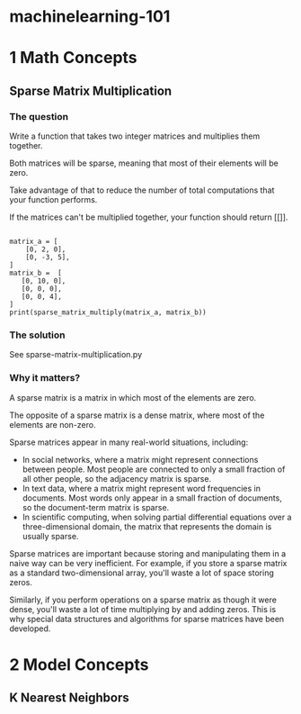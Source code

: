 # machinelearning-101

# 1 Math Concepts 

## Sparse Matrix Multiplication

### The question

Write a function that takes two integer matrices and multiplies them together. 

Both matrices will be sparse, meaning that most of their elements will be zero. 

Take advantage of that to reduce the  number of total computations that your function performs.

If the matrices can't be multiplied together, your function should return [[]]. 

<code>
matrix_a = [
    [0, 2, 0], 
    [0, -3, 5],
]
matrix_b =  [
   [0, 10, 0],
   [0, 0, 0],
   [0, 0, 4],
]
print(sparse_matrix_multiply(matrix_a, matrix_b))
</code>

### The solution 

See sparse-matrix-multiplication.py

### Why it matters? 

A sparse matrix is a matrix in which most of the elements are zero. 

The opposite of a sparse matrix is a dense matrix, where most of the elements are non-zero. 

Sparse matrices appear in many real-world situations, including:

- In social networks, where a matrix might represent connections between people. Most people are connected to only a small fraction of all other people, so the adjacency matrix is sparse.
- In text data, where a matrix might represent word frequencies in documents. Most words only appear in a small fraction of documents, so the document-term matrix is sparse.
- In scientific computing, when solving partial differential equations over a three-dimensional domain, the matrix that represents the domain is usually sparse.

Sparse matrices are important because storing and manipulating them in a naive way can be very inefficient. For example, if you store a sparse matrix as a standard two-dimensional array, you'll waste a lot of space storing zeros. 

Similarly, if you perform operations on a sparse matrix as though it were dense, you'll waste a lot of time multiplying by and adding zeros. This is why special data structures and algorithms for sparse matrices have been developed.

# 2 Model Concepts 

## K Nearest Neighbors


